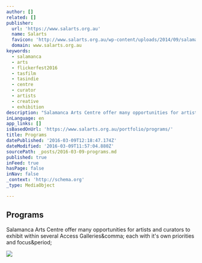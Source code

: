 ```yaml
---
author: []
related: []
publisher:
  url: 'https://www.salarts.org.au'
  name: Salarts
  favicon: 'http://www.salarts.org.au/wp-content/uploads/2014/09/salamanca-arts-centre-logo.png'
  domain: www.salarts.org.au
keywords:
  - salamanca
  - arts
  - flickerfest2016
  - tasfilm
  - tasindie
  - centre
  - curator
  - artists
  - creative
  - exhibition
description: "Salamanca Arts Centre offer many opportunities for artists and curators to exhibit within several Access Galleries, each with it's own priorities and focus."
inLanguage: en
app_links: []
isBasedOnUrl: 'https://www.salarts.org.au/portfolio/programs/'
title: Programs
datePublished: '2016-03-09T12:18:47.174Z'
dateModified: '2016-03-09T11:57:04.880Z'
sourcePath: _posts/2016-03-09-programs.md
published: true
inFeed: true
hasPage: false
inNav: false
_context: 'http://schema.org'
_type: MediaObject

---
```

<article style=""><h1>Programs</h1><p>Salamanca Arts Centre offer many opportunities for artists and curators to exhibit within several Access Galleries&amp;comma; each with it's own priorities and focus&amp;period;</p><img src="https://igcdn-photos-b-a.akamaihd.net/hphotos-ak-xaf1/t51.2885-15/e35/12716646_929974743776041_1648244691_n.jpg?ig_cache_key=MTE4Njc1MjE2ODIzNjQxMzEzOQ%3D%3D.2" /></article>